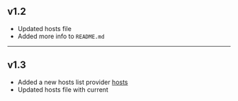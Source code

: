 ## v1.2
- Updated hosts file
- Added more info to ``README.md``
---
## v1.3
- Added a new hosts list provider [hosts](https://github.com/StevenBlack/hosts)
- Updated hosts file with current